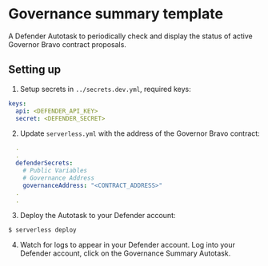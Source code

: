 # Governance summary template

A Defender Autotask to periodically check and display the status of active Governor Bravo contract proposals.

## Setting up
1. Setup secrets in `../secrets.dev.yml`, required keys:
```yaml 
keys:
  api: <DEFENDER_API_KEY>
  secret: <DEFENDER_SECRET>
```
2. Update `serverless.yml` with the address of the Governor Bravo contract:
```yaml
  .
  .
  defenderSecrets:
    # Public Variables
    # Governance Address
    governanceAddress: "<CONTRACT_ADDRESS>"
  .
  .
```
3. Deploy the Autotask to your Defender account:
```console
$ serverless deploy
```
4. Watch for logs to appear in your Defender account.  Log into your Defender account, click on the Governance Summary Autotask.

